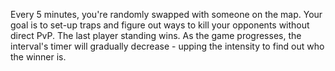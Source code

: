 Every 5 minutes, you're randomly swapped with someone on the map. Your goal is to set-up traps and figure out ways to kill your opponents without direct PvP. The last player standing wins. As the game progresses, the interval's timer will gradually decrease - upping the intensity to find out who the winner is.